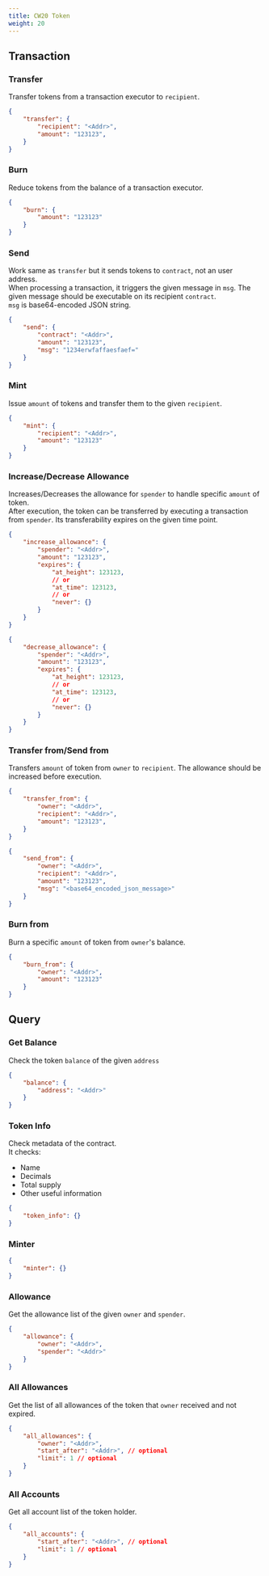 ```yaml
---
title: CW20 Token
weight: 20
---
```


## Transaction

### Transfer

Transfer tokens from a transaction executor to `recipient`.

```json
{
    "transfer": {
        "recipient": "<Addr>",
        "amount": "123123",
    }
}
```

### Burn

Reduce tokens from the balance of a transaction executor.

```json
{
    "burn": {
        "amount": "123123"
    }
}
```

### Send

Work same as `transfer` but it sends tokens to `contract`, not an user address.<br />
When processing a transaction, it triggers the given message in `msg`. The given message should be executable on its recipient `contract`.<br />
`msg` is base64-encoded JSON string.

```json
{
    "send": {
        "contract": "<Addr>",
        "amount": "123123",
        "msg": "1234erwfaffaesfaef="
    }
}
```

### Mint

Issue `amount` of tokens and transfer them to the given `recipient`.

```json
{
    "mint": {
        "recipient": "<Addr>",
        "amount": "123123"
    }
}
```

### Increase/Decrease Allowance

Increases/Decreases the allowance for `spender` to handle specific `amount` of token.<br />
After execution, the token can be transferred by executing a transaction from `spender`. Its transferability expires on the given time point.

```json
{
    "increase_allowance": {
        "spender": "<Addr>",
        "amount": "123123",
        "expires": {
            "at_height": 123123,
            // or
            "at_time": 123123,
            // or
            "never": {}
        }
    }
}
```

```json
{
    "decrease_allowance": {
        "spender": "<Addr>",
        "amount": "123123",
        "expires": {
            "at_height": 123123,
            // or
            "at_time": 123123,
            // or
            "never": {}
        }
    }
}
```

### Transfer from/Send from

Transfers `amount` of token from `owner` to `recipient`. The allowance should be increased before execution.

```json
{
    "transfer_from": {
        "owner": "<Addr>",
        "recipient": "<Addr>",
        "amount": "123123",
    }
}
```

```json
{
    "send_from": {
        "owner": "<Addr>",
        "recipient": "<Addr>",
        "amount": "123123",
        "msg": "<base64_encoded_json_message>"
    }
}
```

### Burn from

Burn a specific `amount` of token from `owner`'s balance.

```json
{
    "burn_from": {
        "owner": "<Addr>",
        "amount": "123123"
    }
}
```

## Query

### Get Balance

Check the token `balance` of the given `address`

```json
{
    "balance": {
        "address": "<Addr>"
    }
}
```

### Token Info

Check metadata of the contract.<br />
It checks:
- Name
- Decimals
- Total supply
- Other useful information

```json
{
    "token_info": {}
}
```

### Minter

```json
{
    "minter": {}
}
```

### Allowance

Get the allowance list of the given `owner` and `spender`.

```json
{
    "allowance": {
        "owner": "<Addr>",
        "spender": "<Addr>"
    }
}
```

### All Allowances

Get the list of all allowances of the token that `owner` received and not expired.

```json
{
    "all_allowances": {
        "owner": "<Addr>",
        "start_after": "<Addr>", // optional
        "limit": 1 // optional
    }
}
```

### All Accounts

Get all account list of the token holder.

```json
{
    "all_accounts": {
        "start_after": "<Addr>", // optional
        "limit": 1 // optional
    }
}
```
